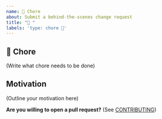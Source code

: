 ```yaml
---
name: 🔧 Chore
about: Submit a behind-the-scenes change request
title: "🔧 "
labels: 'type: chore 🔧'
---
```


## 🔧 Chore

<!--
    Is there some dirty code? Some minor change that wasn't done before? Or other small misc. tasks? Write them here.
-->

(Write what chore needs to be done)

## Motivation

<!--
    Why should this change be made?
-->

(Outline your motivation here)

**Are you willing to open a pull request?** (See
[CONTRIBUTING](../../CONTRIBUTING.md))
